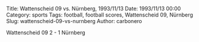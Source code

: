 Title: Wattenscheid 09 vs. Nürnberg, 1993/11/13
Date: 1993/11/13 00:00
Category: sports
Tags: football, football scores, Wattenscheid 09, Nürnberg
Slug: wattenscheid-09-vs-nurnberg
Author: carbonero


Wattenscheid 09 2 - 1 Nürnberg
